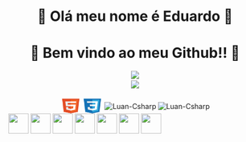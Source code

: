  # <div align="center">🌙 Olá meu nome é Eduardo 🌙</div>
 
 
# <div align ="center">🎉  Bem vindo ao meu Github!! 🎉

 <div align="center">
  <a href="https://github.com/duu17">
  <img height="180em" src="https://github-readme-stats.vercel.app/api?username=duu17&show_icons=true&theme=dark&include_all_commits=true&count_private=true"/>
</div>
 

  <div align = "center">
  <a href="https://www.linkedin.com/in/eduardo-alencar-tiburcio-570533239/" target="_blank"><img src="https://img.shields.io/badge/-LinkedIn-%230077B5?style=for-the-badge&logo=linkedin&logoColor=white" target="_blank"></a> 
  </div>

  <div align="center" style="display: inline_block"><br>
   <img align="center" alt="Luan-HTML" height="30" width="40" src="https://raw.githubusercontent.com/devicons/devicon/master/icons/html5/html5-original.svg">
  <img align="center" alt="Luan-CSS" height="30" width="40" src="https://raw.githubusercontent.com/devicons/devicon/master/icons/css3/css3-original.svg">
   <img align="center" alt="Luan-Csharp" height="30" width="40"src="https://cdn.jsdelivr.net/gh/devicons/devicon/icons/java/java-original.svg"/>
    <img align="center" alt="Luan-Csharp" height="30" width="40" src="https://cdn.jsdelivr.net/gh/devicons/devicon/icons/mysql/mysql-original.svg" />   
  </div>

  

<div class="display:"flex";>                                                                                                        
<img width="40" height="40" src="https://cdn.jsdelivr.net/gh/devicons/devicon/icons/java/java-original-wordmark.svg" />
<img width="40" height="40" src="https://cdn.jsdelivr.net/gh/devicons/devicon/icons/csharp/csharp-original.svg" />
<img width="40" height="40" src="https://cdn.jsdelivr.net/gh/devicons/devicon/icons/dotnetcore/dotnetcore-original.svg" />
<img  width="40" height="40" src="https://cdn.jsdelivr.net/gh/devicons/devicon/icons/microsoftsqlserver/microsoftsqlserver-plain-wordmark.svg" />
<img  width="40" height="40" src="https://cdn.jsdelivr.net/gh/devicons/devicon/icons/apache/apache-original-wordmark.svg" />
<img width="40" height="40" src="https://cdn.jsdelivr.net/gh/devicons/devicon/icons/docker/docker-original-wordmark.svg" />
<img width="40" height="40" src="https://cdn.jsdelivr.net/gh/devicons/devicon/icons/intellij/intellij-original-wordmark.svg" />             
</div>    
